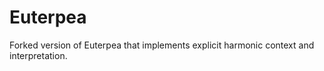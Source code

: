 Euterpea
========

Forked version of Euterpea that implements explicit harmonic context and interpretation.